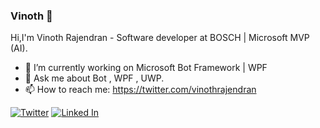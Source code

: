 ### Vinoth 👋

Hi,I'm Vinoth Rajendran - Software developer at BOSCH | Microsoft MVP (AI).

- 🔭 I’m currently working on Microsoft Bot Framework | WPF 
- 💬 Ask me about Bot , WPF , UWP.
- 📫 How to reach me: https://twitter.com/vinothrajendran

[![Twitter](https://img.shields.io/badge/follow-@VinothRajendran-blue?style=flat-square&logo=twitter&labelColor=00000 "Twitter")](https://twitter.com/vinothrajendran "Twitter")
[![Linked In](https://img.shields.io/badge/connect-VinothRajendran-green?style=flat-square&logo=linkedin&labelColor=3f729b "Linked In")](www.linkedin.com/in/rmvinoth "Linked In")

<!--
**rvinothrajendran/rvinothrajendran** is a ✨ _special_ ✨ repository because its `README.md` (this file) appears on your GitHub profile.

Here are some ideas to get you started:

- 🔭 I’m currently working on ...
- 🌱 I’m currently learning ...
- 👯 I’m looking to collaborate on ...
- 🤔 I’m looking for help with ...
- 💬 Ask me about ...
- 📫 How to reach me: ...
- 😄 Pronouns: ...
- ⚡ Fun fact: ...
-->
